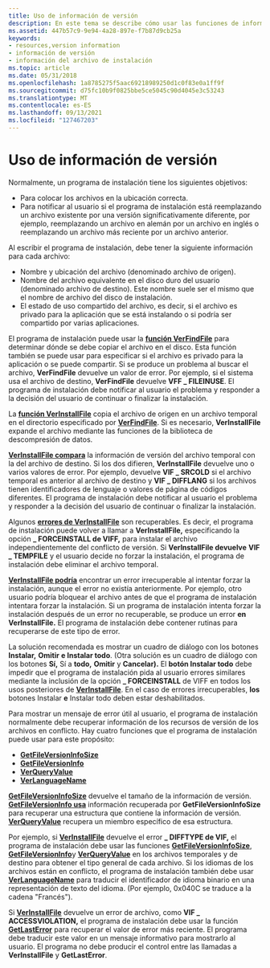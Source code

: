 ```yaml
---
title: Uso de información de versión
description: En este tema se describe cómo usar las funciones de información de versión.
ms.assetid: 447b57c9-9e94-4a28-897e-f7b87d9cb25a
keywords:
- resources,version information
- información de versión
- información del archivo de instalación
ms.topic: article
ms.date: 05/31/2018
ms.openlocfilehash: 1a8785275f5aac69218989250d1c0f83e0a1ff9f
ms.sourcegitcommit: d75fc10b9f0825bbe5ce5045c90d4045e3c53243
ms.translationtype: MT
ms.contentlocale: es-ES
ms.lasthandoff: 09/13/2021
ms.locfileid: "127467203"
---
```

# <a name="using-version-information"></a>Uso de información de versión

Normalmente, un programa de instalación tiene los siguientes objetivos:

-   Para colocar los archivos en la ubicación correcta.
-   Para notificar al usuario si el programa de instalación está reemplazando un archivo existente por una versión significativamente diferente, por ejemplo, reemplazando un archivo en alemán por un archivo en inglés o reemplazando un archivo más reciente por un archivo anterior.

Al escribir el programa de instalación, debe tener la siguiente información para cada archivo:

-   Nombre y ubicación del archivo (denominado archivo de origen).
-   Nombre del archivo equivalente en el disco duro del usuario (denominado archivo de destino). Este nombre suele ser el mismo que el nombre de archivo del disco de instalación.
-   El estado de uso compartido del archivo, es decir, si el archivo es privado para la aplicación que se está instalando o si podría ser compartido por varias aplicaciones.

El programa de instalación puede usar la [**función VerFindFile**](/windows/desktop/api/Winver/nf-winver-verfindfilea) para determinar dónde se debe copiar el archivo en el disco. Esta función también se puede usar para especificar si el archivo es privado para la aplicación o se puede compartir. Si se produce un problema al buscar el archivo, **VerFindFile** devuelve un valor de error. Por ejemplo, si el sistema usa el archivo de destino, **VerFindFile** devuelve **VFF \_ FILEINUSE**. El programa de instalación debe notificar al usuario el problema y responder a la decisión del usuario de continuar o finalizar la instalación.

La [**función VerInstallFile**](/windows/desktop/api/Winver/nf-winver-verinstallfilea) copia el archivo de origen en un archivo temporal en el directorio especificado por [**VerFindFile**](/windows/desktop/api/Winver/nf-winver-verfindfilea). Si es necesario, **VerInstallFile** expande el archivo mediante las funciones de la biblioteca de descompresión de datos.

[**VerInstallFile compara**](/windows/desktop/api/Winver/nf-winver-verinstallfilea) la información de versión del archivo temporal con la del archivo de destino. Si los dos difieren, **VerInstallFile** devuelve uno o varios valores de error. Por ejemplo, devuelve **VIF \_ SRCOLD** si el archivo temporal es anterior al archivo de destino y **VIF \_ DIFFLANG** si los archivos tienen identificadores de lenguaje o valores de página de códigos diferentes. El programa de instalación debe notificar al usuario el problema y responder a la decisión del usuario de continuar o finalizar la instalación.

Algunos [**errores de VerInstallFile**](/windows/desktop/api/Winver/nf-winver-verinstallfilea) son recuperables. Es decir, el programa de instalación puede volver a llamar a **VerInstallFile,** especificando la opción **\_ FORCEINSTALL de VIFF,** para instalar el archivo independientemente del conflicto de versión. Si **VerInstallFile devuelve** **VIF \_ TEMPFILE** y el usuario decide no forzar la instalación, el programa de instalación debe eliminar el archivo temporal.

[**VerInstallFile podría**](/windows/desktop/api/Winver/nf-winver-verinstallfilea) encontrar un error irrecuperable al intentar forzar la instalación, aunque el error no existía anteriormente. Por ejemplo, otro usuario podría bloquear el archivo antes de que el programa de instalación intentara forzar la instalación. Si un programa de instalación intenta forzar la instalación después de un error no recuperable, se produce un error **en VerInstallFile.** El programa de instalación debe contener rutinas para recuperarse de este tipo de error.

La solución recomendada es mostrar un cuadro de diálogo con los botones **Instalar,** **Omitir** **e Instalar todo**. (Otra solución es un cuadro de diálogo con los botones **Sí,** Sí a **todo,** **Omitir** y **Cancelar).** El **botón Instalar todo** debe impedir que el programa de instalación pida al usuario errores similares mediante la inclusión de la opción **\_ FORCEINSTALL** de VIFF en todos los usos posteriores de [**VerInstallFile**](/windows/desktop/api/Winver/nf-winver-verinstallfilea). En el caso de errores irrecuperables, **los** botones Instalar **e** Instalar todo deben estar deshabilitados.

Para mostrar un mensaje de error útil al usuario, el programa de instalación normalmente debe recuperar información de los recursos de versión de los archivos en conflicto. Hay cuatro funciones que el programa de instalación puede usar para este propósito:

-   [**GetFileVersionInfoSize**](/windows/desktop/api/Winver/nf-winver-getfileversioninfosizea)
-   [**GetFileVersionInfo**](/windows/desktop/api/Winver/nf-winver-getfileversioninfoa)
-   [**VerQueryValue**](/windows/desktop/api/Winver/nf-winver-verqueryvaluea)
-   [**VerLanguageName**](/windows/desktop/api/Winver/nf-winver-verlanguagenamea)

[**GetFileVersionInfoSize**](/windows/desktop/api/Winver/nf-winver-getfileversioninfosizea) devuelve el tamaño de la información de versión. [**GetFileVersionInfo usa**](/windows/desktop/api/Winver/nf-winver-getfileversioninfoa) información recuperada por **GetFileVersionInfoSize** para recuperar una estructura que contiene la información de versión. [**VerQueryValue**](/windows/desktop/api/Winver/nf-winver-verqueryvaluea) recupera un miembro específico de esa estructura.

Por ejemplo, si [**VerInstallFile**](/windows/desktop/api/Winver/nf-winver-verinstallfilea) devuelve el error **\_ DIFFTYPE de VIF,** el programa de instalación debe usar las funciones [**GetFileVersionInfoSize**](/windows/desktop/api/Winver/nf-winver-getfileversioninfosizea), [**GetFileVersionInfo**](/windows/desktop/api/Winver/nf-winver-getfileversioninfoa)y [**VerQueryValue**](/windows/desktop/api/Winver/nf-winver-verqueryvaluea) en los archivos temporales y de destino para obtener el tipo general de cada archivo. Si los idiomas de los archivos están en conflicto, el programa de instalación también debe usar [**VerLanguageName**](/windows/desktop/api/Winver/nf-winver-verlanguagenamea) para traducir el identificador de idioma binario en una representación de texto del idioma. (Por ejemplo, 0x040C se traduce a la cadena "Francés").

Si [**VerInstallFile**](/windows/desktop/api/Winver/nf-winver-verinstallfilea) devuelve un error de archivo, como **VIF \_ ACCESSVIOLATION,** el programa de instalación debe usar la función [**GetLastError**](/windows/desktop/api/errhandlingapi/nf-errhandlingapi-getlasterror) para recuperar el valor de error más reciente. El programa debe traducir este valor en un mensaje informativo para mostrarlo al usuario. El programa no debe producir el control entre las llamadas a **VerInstallFile** y **GetLastError**.

 

 
